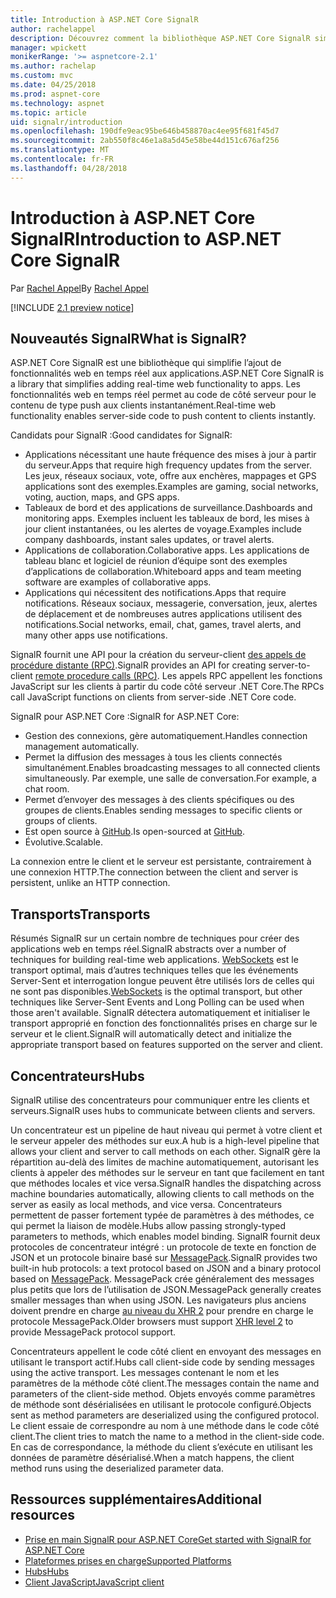 ```yaml
---
title: Introduction à ASP.NET Core SignalR
author: rachelappel
description: Découvrez comment la bibliothèque ASP.NET Core SignalR simplifie l’ajout d’une fonctionnalité en temps réel aux applications.
manager: wpickett
monikerRange: '>= aspnetcore-2.1'
ms.author: rachelap
ms.custom: mvc
ms.date: 04/25/2018
ms.prod: aspnet-core
ms.technology: aspnet
ms.topic: article
uid: signalr/introduction
ms.openlocfilehash: 190dfe9eac95be646b458870ac4ee95f681f45d7
ms.sourcegitcommit: 2ab550f8c46e1a8a5d45e58be44d151c676af256
ms.translationtype: MT
ms.contentlocale: fr-FR
ms.lasthandoff: 04/28/2018
---
```

# <a name="introduction-to-aspnet-core-signalr"></a><span data-ttu-id="67b6b-103">Introduction à ASP.NET Core SignalR</span><span class="sxs-lookup"><span data-stu-id="67b6b-103">Introduction to ASP.NET Core SignalR</span></span>

<span data-ttu-id="67b6b-104">Par [Rachel Appel](https://twitter.com/rachelappel)</span><span class="sxs-lookup"><span data-stu-id="67b6b-104">By [Rachel Appel](https://twitter.com/rachelappel)</span></span>


[!INCLUDE [2.1 preview notice](~/includes/2.1.md)]

## <a name="what-is-signalr"></a><span data-ttu-id="67b6b-105">Nouveautés SignalR</span><span class="sxs-lookup"><span data-stu-id="67b6b-105">What is SignalR?</span></span>

<span data-ttu-id="67b6b-106">ASP.NET Core SignalR est une bibliothèque qui simplifie l’ajout de fonctionnalités web en temps réel aux applications.</span><span class="sxs-lookup"><span data-stu-id="67b6b-106">ASP.NET Core SignalR is a library that simplifies adding real-time web functionality to apps.</span></span> <span data-ttu-id="67b6b-107">Les fonctionnalités web en temps réel permet au code de côté serveur pour le contenu de type push aux clients instantanément.</span><span class="sxs-lookup"><span data-stu-id="67b6b-107">Real-time web functionality enables server-side code to push content to clients instantly.</span></span>

<span data-ttu-id="67b6b-108">Candidats pour SignalR :</span><span class="sxs-lookup"><span data-stu-id="67b6b-108">Good candidates for SignalR:</span></span>

* <span data-ttu-id="67b6b-109">Applications nécessitant une haute fréquence des mises à jour à partir du serveur.</span><span class="sxs-lookup"><span data-stu-id="67b6b-109">Apps that require high frequency updates from the server.</span></span> <span data-ttu-id="67b6b-110">Les jeux, réseaux sociaux, vote, offre aux enchères, mappages et GPS applications sont des exemples.</span><span class="sxs-lookup"><span data-stu-id="67b6b-110">Examples are gaming, social networks, voting, auction, maps, and GPS apps.</span></span>
* <span data-ttu-id="67b6b-111">Tableaux de bord et des applications de surveillance.</span><span class="sxs-lookup"><span data-stu-id="67b6b-111">Dashboards and monitoring apps.</span></span> <span data-ttu-id="67b6b-112">Exemples incluent les tableaux de bord, les mises à jour client instantanées, ou les alertes de voyage.</span><span class="sxs-lookup"><span data-stu-id="67b6b-112">Examples include company dashboards, instant sales updates, or travel alerts.</span></span>
* <span data-ttu-id="67b6b-113">Applications de collaboration.</span><span class="sxs-lookup"><span data-stu-id="67b6b-113">Collaborative apps.</span></span> <span data-ttu-id="67b6b-114">Les applications de tableau blanc et logiciel de réunion d’équipe sont des exemples d’applications de collaboration.</span><span class="sxs-lookup"><span data-stu-id="67b6b-114">Whiteboard apps and team meeting software are examples of collaborative apps.</span></span>
* <span data-ttu-id="67b6b-115">Applications qui nécessitent des notifications.</span><span class="sxs-lookup"><span data-stu-id="67b6b-115">Apps that require notifications.</span></span> <span data-ttu-id="67b6b-116">Réseaux sociaux, messagerie, conversation, jeux, alertes de déplacement et de nombreuses autres applications utilisent des notifications.</span><span class="sxs-lookup"><span data-stu-id="67b6b-116">Social networks, email, chat, games, travel alerts, and many other apps use notifications.</span></span>

<span data-ttu-id="67b6b-117">SignalR fournit une API pour la création du serveur-client [des appels de procédure distante (RPC)](https://wikipedia.org/wiki/Remote_procedure_call).</span><span class="sxs-lookup"><span data-stu-id="67b6b-117">SignalR provides an API for creating server-to-client [remote procedure calls (RPC)](https://wikipedia.org/wiki/Remote_procedure_call).</span></span> <span data-ttu-id="67b6b-118">Les appels RPC appellent les fonctions JavaScript sur les clients à partir du code côté serveur .NET Core.</span><span class="sxs-lookup"><span data-stu-id="67b6b-118">The RPCs call JavaScript functions on clients from server-side .NET Core code.</span></span>

<span data-ttu-id="67b6b-119">SignalR pour ASP.NET Core :</span><span class="sxs-lookup"><span data-stu-id="67b6b-119">SignalR for ASP.NET Core:</span></span>

* <span data-ttu-id="67b6b-120">Gestion des connexions, gère automatiquement.</span><span class="sxs-lookup"><span data-stu-id="67b6b-120">Handles connection management automatically.</span></span>
* <span data-ttu-id="67b6b-121">Permet la diffusion des messages à tous les clients connectés simultanément.</span><span class="sxs-lookup"><span data-stu-id="67b6b-121">Enables broadcasting messages to all connected clients simultaneously.</span></span> <span data-ttu-id="67b6b-122">Par exemple, une salle de conversation.</span><span class="sxs-lookup"><span data-stu-id="67b6b-122">For example, a chat room.</span></span>
* <span data-ttu-id="67b6b-123">Permet d’envoyer des messages à des clients spécifiques ou des groupes de clients.</span><span class="sxs-lookup"><span data-stu-id="67b6b-123">Enables sending messages to specific clients or groups of clients.</span></span>
* <span data-ttu-id="67b6b-124">Est open source à [GitHub](https://github.com/aspnet/signalr).</span><span class="sxs-lookup"><span data-stu-id="67b6b-124">Is open-sourced at [GitHub](https://github.com/aspnet/signalr).</span></span>
* <span data-ttu-id="67b6b-125">Évolutive.</span><span class="sxs-lookup"><span data-stu-id="67b6b-125">Scalable.</span></span>

<span data-ttu-id="67b6b-126">La connexion entre le client et le serveur est persistante, contrairement à une connexion HTTP.</span><span class="sxs-lookup"><span data-stu-id="67b6b-126">The connection between the client and server is persistent, unlike an HTTP connection.</span></span>

## <a name="transports"></a><span data-ttu-id="67b6b-127">Transports</span><span class="sxs-lookup"><span data-stu-id="67b6b-127">Transports</span></span>

<span data-ttu-id="67b6b-128">Résumés SignalR sur un certain nombre de techniques pour créer des applications web en temps réel.</span><span class="sxs-lookup"><span data-stu-id="67b6b-128">SignalR abstracts over a number of techniques for building real-time web applications.</span></span> <span data-ttu-id="67b6b-129">[WebSockets](https://tools.ietf.org/html/rfc7118) est le transport optimal, mais d’autres techniques telles que les événements Server-Sent et interrogation longue peuvent être utilisés lors de celles qui ne sont pas disponibles.</span><span class="sxs-lookup"><span data-stu-id="67b6b-129">[WebSockets](https://tools.ietf.org/html/rfc7118) is the optimal transport, but other techniques like Server-Sent Events and Long Polling can be used when those aren't available.</span></span> <span data-ttu-id="67b6b-130">SignalR détectera automatiquement et initialiser le transport approprié en fonction des fonctionnalités prises en charge sur le serveur et le client.</span><span class="sxs-lookup"><span data-stu-id="67b6b-130">SignalR will automatically detect and initialize the appropriate transport based on features supported on the server and client.</span></span>

## <a name="hubs"></a><span data-ttu-id="67b6b-131">Concentrateurs</span><span class="sxs-lookup"><span data-stu-id="67b6b-131">Hubs</span></span>

<span data-ttu-id="67b6b-132">SignalR utilise des concentrateurs pour communiquer entre les clients et serveurs.</span><span class="sxs-lookup"><span data-stu-id="67b6b-132">SignalR uses hubs to communicate between clients and servers.</span></span>

<span data-ttu-id="67b6b-133">Un concentrateur est un pipeline de haut niveau qui permet à votre client et le serveur appeler des méthodes sur eux.</span><span class="sxs-lookup"><span data-stu-id="67b6b-133">A hub is a high-level pipeline that allows your client and server to call methods on each other.</span></span> <span data-ttu-id="67b6b-134">SignalR gère la répartition au-delà des limites de machine automatiquement, autorisant les clients à appeler des méthodes sur le serveur en tant que facilement en tant que méthodes locales et vice versa.</span><span class="sxs-lookup"><span data-stu-id="67b6b-134">SignalR handles the dispatching across machine boundaries automatically, allowing clients to call methods on the server as easily as local methods, and vice versa.</span></span> <span data-ttu-id="67b6b-135">Concentrateurs permettent de passer fortement typée de paramètres à des méthodes, ce qui permet la liaison de modèle.</span><span class="sxs-lookup"><span data-stu-id="67b6b-135">Hubs allow passing strongly-typed parameters to methods, which enables model binding.</span></span> <span data-ttu-id="67b6b-136">SignalR fournit deux protocoles de concentrateur intégré : un protocole de texte en fonction de JSON et un protocole binaire basé sur [MessagePack](https://msgpack.org/).</span><span class="sxs-lookup"><span data-stu-id="67b6b-136">SignalR provides two built-in hub protocols: a text protocol based on JSON and a binary protocol based on [MessagePack](https://msgpack.org/).</span></span>  <span data-ttu-id="67b6b-137">MessagePack crée généralement des messages plus petits que lors de l’utilisation de JSON.</span><span class="sxs-lookup"><span data-stu-id="67b6b-137">MessagePack generally creates smaller messages than when using JSON.</span></span> <span data-ttu-id="67b6b-138">Les navigateurs plus anciens doivent prendre en charge [au niveau du XHR 2](https://caniuse.com/#feat=xhr2) pour prendre en charge le protocole MessagePack.</span><span class="sxs-lookup"><span data-stu-id="67b6b-138">Older browsers must support [XHR level 2](https://caniuse.com/#feat=xhr2) to provide MessagePack protocol support.</span></span>

<span data-ttu-id="67b6b-139">Concentrateurs appellent le code côté client en envoyant des messages en utilisant le transport actif.</span><span class="sxs-lookup"><span data-stu-id="67b6b-139">Hubs call client-side code by sending messages using the active transport.</span></span> <span data-ttu-id="67b6b-140">Les messages contenant le nom et les paramètres de la méthode côté client.</span><span class="sxs-lookup"><span data-stu-id="67b6b-140">The messages contain the name and parameters of the client-side method.</span></span> <span data-ttu-id="67b6b-141">Objets envoyés comme paramètres de méthode sont désérialisées en utilisant le protocole configuré.</span><span class="sxs-lookup"><span data-stu-id="67b6b-141">Objects sent as method parameters are deserialized using the configured protocol.</span></span> <span data-ttu-id="67b6b-142">Le client essaie de correspondre au nom à une méthode dans le code côté client.</span><span class="sxs-lookup"><span data-stu-id="67b6b-142">The client tries to match the name to a method in the client-side code.</span></span> <span data-ttu-id="67b6b-143">En cas de correspondance, la méthode du client s’exécute en utilisant les données de paramètre désérialisé.</span><span class="sxs-lookup"><span data-stu-id="67b6b-143">When a match happens, the client method runs using the deserialized parameter data.</span></span>

## <a name="additional-resources"></a><span data-ttu-id="67b6b-144">Ressources supplémentaires</span><span class="sxs-lookup"><span data-stu-id="67b6b-144">Additional resources</span></span>

* [<span data-ttu-id="67b6b-145">Prise en main SignalR pour ASP.NET Core</span><span class="sxs-lookup"><span data-stu-id="67b6b-145">Get started with SignalR for ASP.NET Core</span></span>](xref:signalr/get-started)
* [<span data-ttu-id="67b6b-146">Plateformes prises en charge</span><span class="sxs-lookup"><span data-stu-id="67b6b-146">Supported Platforms</span></span>](xref:signalr/supported-platforms)
* [<span data-ttu-id="67b6b-147">Hubs</span><span class="sxs-lookup"><span data-stu-id="67b6b-147">Hubs</span></span>](xref:signalr/hubs)
* [<span data-ttu-id="67b6b-148">Client JavaScript</span><span class="sxs-lookup"><span data-stu-id="67b6b-148">JavaScript client</span></span>](xref:signalr/javascript-client)

